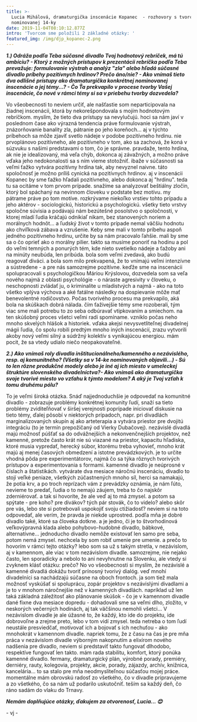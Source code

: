 ```yaml
---
title: >-
  Lucia Mihálová, dramaturgička inscenácie Kopanec  - rozhovory s tvorcami
  nominovanej 14-ky
date: 2019-11-04T08:10:12.877Z
intro: 'Tvorcom sme položili 2 základné otázky: '
featured_img: /img/djp_kopanec-2.png
---
```

_**1.) Odráža podľa Teba súčasné divadlo Tvoj hodnotový rebríček, má tú ambíciu? - Ktorý z možných prístupov k prezentácii rebríčka podľa Teba prevažuje: formulovanie výstrah a analýz "zla" alebo hľadá súčasné divadlo príbehy pozitívnych hrdinov? Prečo áno/nie? - Ako vnímaš tieto dva odlišné prístupy ako dramaturgička konkrétnej nominovanej inscenácie a jej témy...? - Čo Ťa prekvapilo v procese tvorby Vašej inscenácie, čo nové v rámci témy si sa v priebehu tvorby dozvedela?**_

Vo všeobecnosti to neviem určiť, ale našťastie som neparticipovala na žiadnej inscenácii, ktorá by nekorešpondovala s mojím hodnotovým rebríčkom. myslím, že tieto dva prístupy sa nevylučujú. hoci sa nám javí v poslednom čase ako výrazná tendencia práve formulovanie výstrah, znázorňovanie banality zla, pátranie po jeho koreňoch... aj v týchto príbehoch sa môže zjaviť svetlo nádeje v podobe pozitívneho hrdinu. nie prvoplánovo pozitívneho, ale pozitívneho v tom, ako sa zachová, že koná v súzvuku s našimi predstavami o tom, čo je správne. pravdaže, tento hrdina, ak nie je idealizovaný, má veľa chýb, dokonca aj závažných, a možno práve vďaka jeho nedokonalosti sa s ním vieme stotožniť. ibaže v súčasnosti sa veľmi ťažko vytvára pozitívny hrdina tak, aby nevyznel naivne. táto spoločnosť je možno príliš cynická na pozitívnych hrdinov. aj v inscenácii Kopanec by sme ťažko hľadali pozitívneho, alebo dokonca aj "hrdinu". teda tu sa ocitáme v tom prvom prípade. snažíme sa analyzovať beštiálny zločin, ktorý bol spáchaný na nevinnom človeku v podstate bez motívu. my pátrame práve po tom motíve. rozkrývame niekoľko vrstiev tohto prípadu a jeho aktérov - sociologickú, historickú a psychologickú. všetky tieto vrstvy spoločne súvisia a podávajú nám bezútešné posolstvo o spoločnosti, v ktorej mladí ľudia kráčajú odnikiaľ nikam, bez stanovených noriem a morálnych hodnôt... a ľudský život v tomto prípade nemal väčšiu hodnotu ako chvíľková zábava a vzrušenie. Keby sme mali v tomto príbehu aspoň jedného pozitívneho hrdinu, určite by sa nám pracovalo ľahšie. mali by sme sa o čo oprieť ako o morálny pilier. takto sa musíme ponoriť na hodinu a pol do veľmi temných a ponurých tém, kde nieto svetielko nádeje a ťažoby ani na minúty neubúda, len pribúda. bola som veľmi zvedavá, ako budú reagovať diváci. a bola som milo prekvapená, že to vnímajú veľmi intenzívne a sústredene - a pre nás samozrejme pozitívne. keďže sme na inscenácii spolupracovali s psychologičkou Máriou Krýslovou, dozvedela som sa veľa nového najmä z oblasti psychológie - o náraste agresivity v človeku, o neschopnosti zvládať ju, o kriminalite u mladistvých a najmä - ako na toto všetko vplýva výchova a aké fatálne následky na dospievanie môže mať benevolentné rodičovstvo. Počas tvorivého procesu ma prekvapilo, aká bola na skúškach dobrá nálada. čím ťaživejšie témy sme rozoberali, tým viac sme mali potrebu to zo seba odbúravať vtipkovaním a smiechom. na ten skúšobný proces všetci veľmi radi spomíname. vzniklo počas neho mnoho skvelých hlášok a historiek. vďaka akejsi nevysvetliteľnej divadelnej mágii ľudia, čo spolu robili predtým mnoho iných inscenácií, zrazu vytvorili akoby nový veľmi silný a súdržný kolektív s vynikajúcou energiou. mám pocit, že sa vtedy udialo niečo neopakovateľné.  

_**2.) Ako vnímaš roly divadla inštitucionálneho/kamenného a nezávislého, resp. aj komunitného? (Všetky sa v 14-ke nominovaných objavili...) - Sú to len rôzne produkčné modely alebo je iné aj ich miesto v umeleckej štruktúre slovenského divadelníctva?- Ako vnímaš ako dramaturgička svoje tvorivé miesto vo vzťahu k týmto modelom? A aký je Tvoj vzťah k tomu druhému pólu?**_

To je veľmi široká otázka. Snáď najjednoduchšie je odpovedať na komunitné divadlo - zobrazuje problémy konkrétnej komunity ľudí, snaží sa tieto problémy zviditeľňovať v širšej verejnosti poprípade iniciovať diskusie na tieto témy, ďalej pôsobí v niektorých prípadoch, napr. pri divadlách marginalizovaných skupín aj ako arteterapia a vytvára priestor pre dvojitú integráciu (to je termín prepožičaný od Vierky Dubačovej). nezávislé divadlá majú možnosť púšťať sa do odvážnejších a nekonvenčnejších projektov, než kamenné, pretože často krát nie sú viazané na priestor, kapacitu hľadiska, ktoré musia vypredať, herecký súbor, ktorému treba vyhovieť, mnoho krát majú aj menej časových obmedzení a istotne prevádzkových. je to určite vhodná pôda pre experimentátorov, najmä čo sa týka rôznych tvorivých prístupov a experimentovania s formami. kamenné divadlo je neúprosné v číslach a štatistikách. vytvárate dva mesiace náročnú inscenáciu, divadlo to stojí veľké peniaze, všetkých zúčastnených mnoho síl, herci sa namakajú, že potia krv, a po troch reprízach vám z prevádzky oznámia, je nám ľúto, nevieme to predať, ľudia o to nemajú záujem, treba to čo najskôr zderniérovať. a tak si hovoríte, že ale veď aj to má zmysel. a potom sa spýtate - pre koho? pre divákov? tých pár stovák, čo to videlo? alebo skôr pre vás, lebo ste si potrebovali uspokojiť svoju ctižiadosť? neviem si na toto odpovedať, ale verím, že pravda je niekde uprostred. podľa mňa je dobré divadlo také, ktoré sa človeka dotkne. a je jedno, či je to štvorhodinová veľkovýpravná klada alebo pohybovo-hudobné divadlo, bábkové, alternatívne... jednoducho divadlo nemôže existovať len samo pre seba, potom nemá zmysel. nechcela by som robiť umenie pre umenie. a prečo to hovorím v rámci tejto otázky? lebo som sa už s takým stretla, v nezávislom, aj v kamennom, ale viac v tom nezávislom divadle. samozrejme, nie nejako často, len sporadicky a nebolo to ani nevyhnutne na Slovenku, ale vtedy si zvyknem klásť otázku: prečo? No vo všeobecnosti si myslím, že nezávislé a kamenné divadlá dokážu tvoriť prínosný tvorivý dialóg. veď mnohí divadelníci sa nachádzajú súčasne na oboch frontoch. ja som tiež mala možnosť vyskúšať si spoluprácu, zopár projektov s nezávislými divadlami a je to v mnohom náročnejšie než v kamenných divadlách. napríklad už len taká základná záležitosť ako plánovanie skúšok - čo je v kamennom divadle dané fixne dva mesiace dopredu - dohadovali sme sa veľmi dlho, zložito, v neskorých večerných hodinách, aj tak väčšinou nemohli všetci... V nezávislom divadle je ale úžasné to, že každý, kto ide do projektu, ide dobrovoľne a zrejme preto, lebo v tom vidí zmysel. teda netreba o tom ľudí neustále presviedčať, motivovať ich a bojovať s ich nechuťou - ako mnohokrát v kamennom divadle. napriek tomu, že z času na čas je pre mňa práca v nezávislom divadle výborným nakopnutím a elixírom nového nadšenia pre divadlo, neviem si predstaviť takto fungovať dlhodobo, respektíve fungovať len takto. mám rada stabilitu, komfort, ktorý ponúka kamenné divadlo. fermany, dramaturgický plán, výrobné porady, premiéry, derniéry, rauty, kolegovia, projekty, akcie, porady, zájazdy, archív, knižnica, kancelária... to sa stalo pre mňa neodmysliteľnou súčasťou mojej práce. momentálne mám obrovskú radosť zo všetkého, čo v divadle pripravujeme a zo všetkého, čo sa nám už podarilo uskutočniť. teším sa každý deň, čo ráno sadám do vlaku do Trnavy.   

_**Nemám doplňujúce otázky, ďakujem za otvorenosť, Lucia... 😊**_

\- vj -
